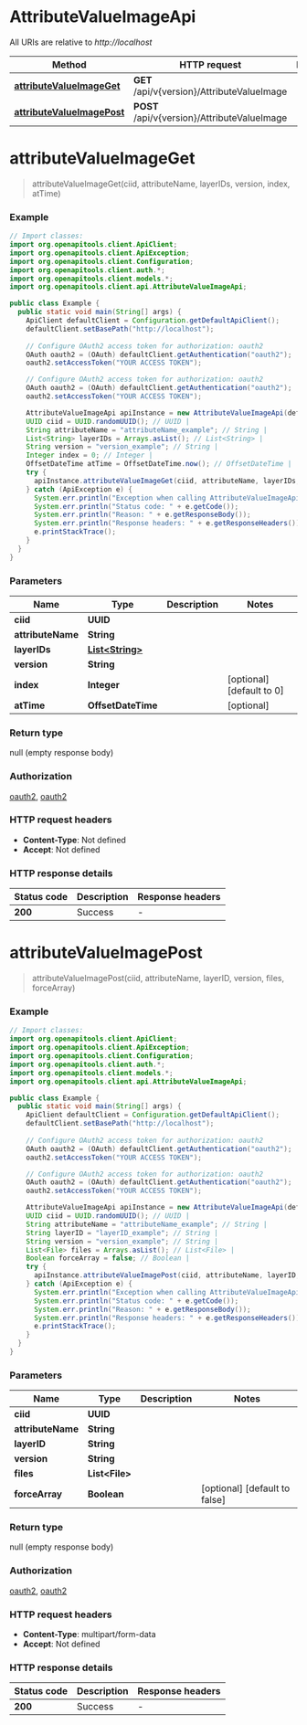 # AttributeValueImageApi

All URIs are relative to *http://localhost*

| Method | HTTP request | Description |
|------------- | ------------- | -------------|
| [**attributeValueImageGet**](AttributeValueImageApi.md#attributeValueImageGet) | **GET** /api/v{version}/AttributeValueImage |  |
| [**attributeValueImagePost**](AttributeValueImageApi.md#attributeValueImagePost) | **POST** /api/v{version}/AttributeValueImage |  |


<a name="attributeValueImageGet"></a>
# **attributeValueImageGet**
> attributeValueImageGet(ciid, attributeName, layerIDs, version, index, atTime)



### Example
```java
// Import classes:
import org.openapitools.client.ApiClient;
import org.openapitools.client.ApiException;
import org.openapitools.client.Configuration;
import org.openapitools.client.auth.*;
import org.openapitools.client.models.*;
import org.openapitools.client.api.AttributeValueImageApi;

public class Example {
  public static void main(String[] args) {
    ApiClient defaultClient = Configuration.getDefaultApiClient();
    defaultClient.setBasePath("http://localhost");
    
    // Configure OAuth2 access token for authorization: oauth2
    OAuth oauth2 = (OAuth) defaultClient.getAuthentication("oauth2");
    oauth2.setAccessToken("YOUR ACCESS TOKEN");

    // Configure OAuth2 access token for authorization: oauth2
    OAuth oauth2 = (OAuth) defaultClient.getAuthentication("oauth2");
    oauth2.setAccessToken("YOUR ACCESS TOKEN");

    AttributeValueImageApi apiInstance = new AttributeValueImageApi(defaultClient);
    UUID ciid = UUID.randomUUID(); // UUID | 
    String attributeName = "attributeName_example"; // String | 
    List<String> layerIDs = Arrays.asList(); // List<String> | 
    String version = "version_example"; // String | 
    Integer index = 0; // Integer | 
    OffsetDateTime atTime = OffsetDateTime.now(); // OffsetDateTime | 
    try {
      apiInstance.attributeValueImageGet(ciid, attributeName, layerIDs, version, index, atTime);
    } catch (ApiException e) {
      System.err.println("Exception when calling AttributeValueImageApi#attributeValueImageGet");
      System.err.println("Status code: " + e.getCode());
      System.err.println("Reason: " + e.getResponseBody());
      System.err.println("Response headers: " + e.getResponseHeaders());
      e.printStackTrace();
    }
  }
}
```

### Parameters

| Name | Type | Description  | Notes |
|------------- | ------------- | ------------- | -------------|
| **ciid** | **UUID**|  | |
| **attributeName** | **String**|  | |
| **layerIDs** | [**List&lt;String&gt;**](String.md)|  | |
| **version** | **String**|  | |
| **index** | **Integer**|  | [optional] [default to 0] |
| **atTime** | **OffsetDateTime**|  | [optional] |

### Return type

null (empty response body)

### Authorization

[oauth2](../README.md#oauth2), [oauth2](../README.md#oauth2)

### HTTP request headers

 - **Content-Type**: Not defined
 - **Accept**: Not defined

### HTTP response details
| Status code | Description | Response headers |
|-------------|-------------|------------------|
| **200** | Success |  -  |

<a name="attributeValueImagePost"></a>
# **attributeValueImagePost**
> attributeValueImagePost(ciid, attributeName, layerID, version, files, forceArray)



### Example
```java
// Import classes:
import org.openapitools.client.ApiClient;
import org.openapitools.client.ApiException;
import org.openapitools.client.Configuration;
import org.openapitools.client.auth.*;
import org.openapitools.client.models.*;
import org.openapitools.client.api.AttributeValueImageApi;

public class Example {
  public static void main(String[] args) {
    ApiClient defaultClient = Configuration.getDefaultApiClient();
    defaultClient.setBasePath("http://localhost");
    
    // Configure OAuth2 access token for authorization: oauth2
    OAuth oauth2 = (OAuth) defaultClient.getAuthentication("oauth2");
    oauth2.setAccessToken("YOUR ACCESS TOKEN");

    // Configure OAuth2 access token for authorization: oauth2
    OAuth oauth2 = (OAuth) defaultClient.getAuthentication("oauth2");
    oauth2.setAccessToken("YOUR ACCESS TOKEN");

    AttributeValueImageApi apiInstance = new AttributeValueImageApi(defaultClient);
    UUID ciid = UUID.randomUUID(); // UUID | 
    String attributeName = "attributeName_example"; // String | 
    String layerID = "layerID_example"; // String | 
    String version = "version_example"; // String | 
    List<File> files = Arrays.asList(); // List<File> | 
    Boolean forceArray = false; // Boolean | 
    try {
      apiInstance.attributeValueImagePost(ciid, attributeName, layerID, version, files, forceArray);
    } catch (ApiException e) {
      System.err.println("Exception when calling AttributeValueImageApi#attributeValueImagePost");
      System.err.println("Status code: " + e.getCode());
      System.err.println("Reason: " + e.getResponseBody());
      System.err.println("Response headers: " + e.getResponseHeaders());
      e.printStackTrace();
    }
  }
}
```

### Parameters

| Name | Type | Description  | Notes |
|------------- | ------------- | ------------- | -------------|
| **ciid** | **UUID**|  | |
| **attributeName** | **String**|  | |
| **layerID** | **String**|  | |
| **version** | **String**|  | |
| **files** | **List&lt;File&gt;**|  | |
| **forceArray** | **Boolean**|  | [optional] [default to false] |

### Return type

null (empty response body)

### Authorization

[oauth2](../README.md#oauth2), [oauth2](../README.md#oauth2)

### HTTP request headers

 - **Content-Type**: multipart/form-data
 - **Accept**: Not defined

### HTTP response details
| Status code | Description | Response headers |
|-------------|-------------|------------------|
| **200** | Success |  -  |

